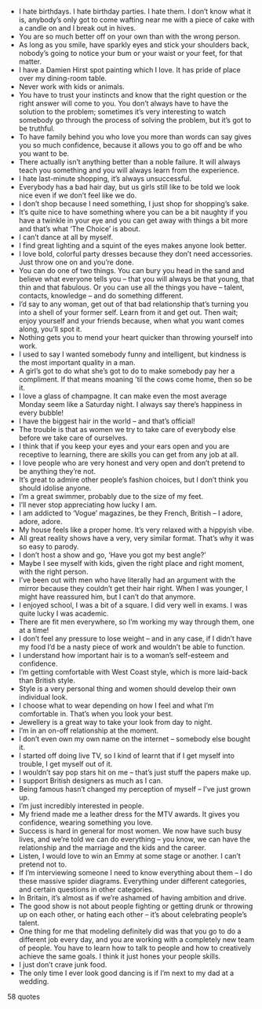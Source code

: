  - I hate birthdays. I hate birthday parties. I hate them. I don’t know what it is, anybody’s only got to come wafting near me with a piece of cake with a candle on and I break out in hives.
 - You are so much better off on your own than with the wrong person.
 - As long as you smile, have sparkly eyes and stick your shoulders back, nobody’s going to notice your bum or your waist or your feet, for that matter.
 - I have a Damien Hirst spot painting which I love. It has pride of place over my dining-room table.
 - Never work with kids or animals.
 - You have to trust your instincts and know that the right question or the right answer will come to you. You don’t always have to have the solution to the problem; sometimes it’s very interesting to watch somebody go through the process of solving the problem, but it’s got to be truthful.
 - To have family behind you who love you more than words can say gives you so much confidence, because it allows you to go off and be who you want to be.
 - There actually isn’t anything better than a noble failure. It will always teach you something and you will always learn from the experience.
 - I hate last-minute shopping, it’s always unsuccessful.
 - Everybody has a bad hair day, but us girls still like to be told we look nice even if we don’t feel like we do.
 - I don’t shop because I need something, I just shop for shopping’s sake.
 - It’s quite nice to have something where you can be a bit naughty if you have a twinkle in your eye and you can get away with things a bit more and that’s what ‘The Choice’ is about.
 - I can’t dance at all by myself.
 - I find great lighting and a squint of the eyes makes anyone look better.
 - I love bold, colorful party dresses because they don’t need accessories. Just throw one on and you’re done.
 - You can do one of two things. You can bury you head in the sand and believe what everyone tells you – that you will always be that young, that thin and that fabulous. Or you can use all the things you have – talent, contacts, knowledge – and do something different.
 - I’d say to any woman, get out of that bad relationship that’s turning you into a shell of your former self. Learn from it and get out. Then wait; enjoy yourself and your friends because, when what you want comes along, you’ll spot it.
 - Nothing gets you to mend your heart quicker than throwing yourself into work.
 - I used to say I wanted somebody funny and intelligent, but kindness is the most important quality in a man.
 - A girl’s got to do what she’s got to do to make somebody pay her a compliment. If that means moaning ’til the cows come home, then so be it.
 - I love a glass of champagne. It can make even the most average Monday seem like a Saturday night. I always say there’s happiness in every bubble!
 - I have the biggest hair in the world – and that’s official!
 - The trouble is that as women we try to take care of everybody else before we take care of ourselves.
 - I think that if you keep your eyes and your ears open and you are receptive to learning, there are skills you can get from any job at all.
 - I love people who are very honest and very open and don’t pretend to be anything they’re not.
 - It’s great to admire other people’s fashion choices, but I don’t think you should idolise anyone.
 - I’m a great swimmer, probably due to the size of my feet.
 - I’ll never stop appreciating how lucky I am.
 - I am addicted to ‘Vogue’ magazines, be they French, British – I adore, adore, adore.
 - My house feels like a proper home. It’s very relaxed with a hippyish vibe.
 - All great reality shows have a very, very similar format. That’s why it was so easy to parody.
 - I don’t host a show and go, ‘Have you got my best angle?’
 - Maybe I see myself with kids, given the right place and right moment, with the right person.
 - I’ve been out with men who have literally had an argument with the mirror because they couldn’t get their hair right. When I was younger, I might have reassured him, but I can’t do that anymore.
 - I enjoyed school, I was a bit of a square. I did very well in exams. I was quite lucky I was academic.
 - There are fit men everywhere, so I’m working my way through them, one at a time!
 - I don’t feel any pressure to lose weight – and in any case, if I didn’t have my food I’d be a nasty piece of work and wouldn’t be able to function.
 - I understand how important hair is to a woman’s self-esteem and confidence.
 - I’m getting comfortable with West Coast style, which is more laid-back than British style.
 - Style is a very personal thing and women should develop their own individual look.
 - I choose what to wear depending on how I feel and what I’m comfortable in. That’s when you look your best.
 - Jewellery is a great way to take your look from day to night.
 - I’m in an on-off relationship at the moment.
 - I don’t even own my own name on the internet – somebody else bought it.
 - I started off doing live TV, so I kind of learnt that if I get myself into trouble, I get myself out of it.
 - I wouldn’t say pop stars hit on me – that’s just stuff the papers make up.
 - I support British designers as much as I can.
 - Being famous hasn’t changed my perception of myself – I’ve just grown up.
 - I’m just incredibly interested in people.
 - My friend made me a leather dress for the MTV awards. It gives you confidence, wearing something you love.
 - Success is hard in general for most women. We now have such busy lives, and we’re told we can do everything – you know, we can have the relationship and the marriage and the kids and the career.
 - Listen, I would love to win an Emmy at some stage or another. I can’t pretend not to.
 - If I’m interviewing someone I need to know everything about them – I do these massive spider diagrams. Everything under different categories, and certain questions in other categories.
 - In Britain, it’s almost as if we’re ashamed of having ambition and drive.
 - The good show is not about people fighting or getting drunk or throwing up on each other, or hating each other – it’s about celebrating people’s talent.
 - One thing for me that modeling definitely did was that you go to do a different job every day, and you are working with a completely new team of people. You have to learn how to talk to people and how to creatively achieve the same goals. I think it just hones your people skills.
 - I just don’t crave junk food.
 - The only time I ever look good dancing is if I’m next to my dad at a wedding.

58 quotes